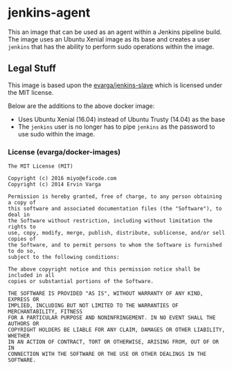 # jenkins-agent

This an image that can be used as an agent within a Jenkins pipeline build. The image uses an Ubuntu Xenial image as its base and creates a user `jenkins` that has the ability to perform sudo operations within the image.

## Legal Stuff
This image is based upon the [evarga/jenkins-slave](https://github.com/evarga/docker-images/tree/da691f8f8481a11ad019c47772732acad88759b1) which is licensed under the MIT license.

Below are the additions to the above docker image:

- Uses Ubuntu Xenial (16.04) instead of Ubuntu Trusty (14.04) as the base
- The `jenkins` user is no longer has to pipe `jenkins` as the password to use sudo within the image.

### License (evarga/docker-images)

```
The MIT License (MIT)

Copyright (c) 2016 miyo@eficode.com
Copyright (c) 2014 Ervin Varga

Permission is hereby granted, free of charge, to any person obtaining a copy of
this software and associated documentation files (the "Software"), to deal in
the Software without restriction, including without limitation the rights to
use, copy, modify, merge, publish, distribute, sublicense, and/or sell copies of
the Software, and to permit persons to whom the Software is furnished to do so,
subject to the following conditions:

The above copyright notice and this permission notice shall be included in all
copies or substantial portions of the Software.

THE SOFTWARE IS PROVIDED "AS IS", WITHOUT WARRANTY OF ANY KIND, EXPRESS OR
IMPLIED, INCLUDING BUT NOT LIMITED TO THE WARRANTIES OF MERCHANTABILITY, FITNESS
FOR A PARTICULAR PURPOSE AND NONINFRINGEMENT. IN NO EVENT SHALL THE AUTHORS OR
COPYRIGHT HOLDERS BE LIABLE FOR ANY CLAIM, DAMAGES OR OTHER LIABILITY, WHETHER
IN AN ACTION OF CONTRACT, TORT OR OTHERWISE, ARISING FROM, OUT OF OR IN
CONNECTION WITH THE SOFTWARE OR THE USE OR OTHER DEALINGS IN THE SOFTWARE.
```
